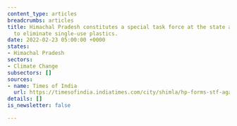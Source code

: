 ```yaml
---
content_type: articles
breadcrumbs: articles
title: Himachal Pradesh constitutes a special task force at the state and district-level
  to eliminate single-use plastics.
date: 2022-02-23 05:00:00 +0000
states:
- Himachal Pradesh
sectors:
- Climate Change
subsectors: []
sources:
- name: Times of India
  url: https://timesofindia.indiatimes.com/city/shimla/hp-forms-stf-against-single-use-plastics/articleshow/89627669.cms
details: []
is_newsletter: false

---
```

